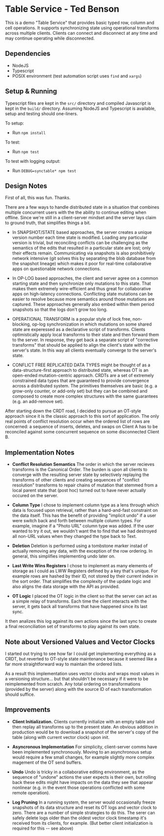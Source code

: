 Table Service - Ted Benson
==========================

This is a demo "Table Service" that provides basic typed row, column and cell 
operations. It supports synchronizing state using operational transforms across
multiple clients. Clients can connect and disconnect at any time and may 
continue operating while disconnected.

Dependencies
------------

- NodeJS
- Typescript
- POSIX environment (test automation script uses `find` and `xargs`)

Setup & Running
---------------

Typescript files are kept in the `src/` directory and compiled Javascript is
kept in the `build/` directory. Assuming NodeJS and Typescript is available,
setup and testing should one-liners.

To setup:
- Run `npm install`

To test:
- Run `npm test`

To test with logging output:
- Run `DEBUG=synctable* npm test`

Design Notes
------------

First of all, this was fun. Thanks.

There are a few ways to handle distributed state in a situation that combines
multiple concurrent users with the the ability to continue editing when 
offline. Since we're still in a client-server mindset and the server lays claim
to ground truth, that simplifies things a bit.

- In SNAPSHOT/STATE based approaches, the server creates a unique version number 
  each time state is modified. Loading any particular version is trivial, 
  but reconciling conflicts can be challenging as the semantics of the edits 
  that resulted in a particular state are lost; only their effects remain. 
  Communicating via snapshots is also prohibitively network intensive (git 
  solves this by separating the blob database from the snapshot lineage) 
  which makes it poor for real-time collaborative apps on questionable 
  network connections. 

- In OP-LOG based approaches, the client and server agree on a common starting
  state and then synchronize only mutations to this state. That makes them
  extremely wire-efficient and thus great for 
  collaborative apps on high-latency connections. Conflicting state mutations 
  can be easier to resolve because more semantics around those mutations are
  captured. These approaches generally also embed within them period snapshots 
  so that the logs don't grow too long.

- OPERATIONAL TRANSFORM is a popular style of lock free, non-blocking, op-log 
  synchronization in which mutations on some shared state are experessed as a
  declarative script of transforms. Clients optimistically apply local transforms
  to their state and then forward them to the server. In response, they get back
  a separate script of "corrective transforms" that should be applied to align the 
  client's state with the server's state. In this way all clients eventually 
  converge to the server's state.

- CONFLICT FREE REPLICATED DATA TYPES might be thought of as a data-structure-first
  approach to distributed state, whereas OT is an open-ended mutation-centric approach.
  CRDTs are a set of extremely constrained data types that are guaranteed to provide 
  convergence across a distributed system. The primitives themselves are basic (e.g. a
  grow-only counter, or add-only set) but they can be combined and composed to create
  more complex structures with the same guarantees (e.g. an add-remove set).

After starting down the CRDT road, I decided to pursue an OT-style approach since it
is the classic approach to this sort of application. The only real points of conflict
resolution occur when the ordered list of rows are concerned: a sequence of inserts,
deletes, and swaps on Client A has to be reconciled against some concurrent sequence
on some disconnected Client B. 

Implementation Notes
--------------------

* **Conflict Resolution Semantics**
The order in which the server recieves transforms is the Canonical Order. The
burden is upon all clients to converge with the resulting server state by 
selectively replaying the transforms of other clients and creating sequences
of "conflict resolution" transforms to repair chains of mutation that stemmed
from a local parent state that (post hoc) turned out to have never actually 
occured on the server.

* **Column Type**
I chose to implement column type as a lens through which data is focused upon
retrieval, rather than a hard-and-fast constraint on the data itself. This has
the benefit of providing "implicit undo" if a user were switch back and forth
between multiple column types. For example, imagine if a "Photo URL" column
type was added. If the user wanted to try it out, we wouldn't want the to find
that we had destroyed all non-URL values when they changed the type back to 
Text.

* **Deletion**
Deletion is performed using a tombstone marker instad of actually removing any
data, with the exception of the row ordering. In general, this simplifies
implementing undo later on.

* **Last Write Wins Registers**
I chose to implement as many elements of storage as I could as LWW Registers
defined by a key that's unique. For example rows are hashed by their ID, not
stored by their current index in the sort order. That simplifies the complexity
of the update logic and also aligns the data storage with the API as provided.

* **OT Logic**
I placed the OT logic in the client so that the server can act as a simple
relay of transforms. Each time the client interacts with the server, it gets
back all transforms that have happened since its last sync.

It then analizes this log against its own actions since the last sync to 
create a final reconciliation set of transforms to play against its own state.

Note about Versioned Values and Vector Clocks
---------------------------------------------

I started out trying to see how far I could get implementing everything as 
a CRDT, but reverted to OT-style state maintenance because it seemed like
a far more straightforward way to maintain the ordered lists.

As a result this implementation uses vector clocks and wraps most values in
a versioning structure... but that shouldn't be necessary if it were to be 
reimplemented from scratch. Any total ordering on transformations (provided 
by the server) along with the source ID of each transformation should suffice.

Improvements
------------

* **Client Initialization.**
  Clients currently initialize with an empty table and then replay all 
  transforms up to the present state. An obvious addition in production 
  would be to download a snapshot of the server's copy of the table 
  (along with current vector clock) upon init.

* **Asyncronous Implementation**
  For simplicity, client-server comms have been implemented synchronously. 
  Moving to an asynchronous setup would require a few small changes, for 
  example slightly more complex magement of the OT send buffers.

* **Undo**
  Undo is tricky in a collaborative editing environment, as the sequence of
  "undone" actions the user expects is their own, but rolling back these
  edits might have impacts on the data they see that appear nonlinear (e.g.
  in the event those operations conflicted with some remote operation).

* **Log Pruning**
  In a running system, the server would occasionally freeze snapshots of
  its data structure and reset its OT logs and vector clock to zero. There
  are a number of simple strategies to do this. The serer can safely delete
  logs older than the oldest vector clock timestamp it's received from its
  clients, for example. (But better client initialization is required for
  this -- see above)
